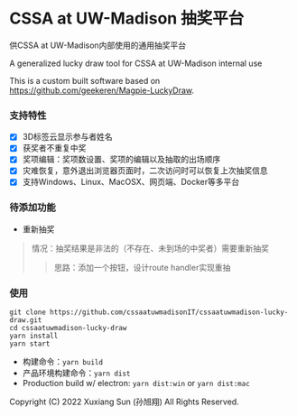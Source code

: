 # CSSA at UW-Madison 抽奖平台
供CSSA at UW-Madison内部使用的通用抽奖平台

A generalized lucky draw tool for CSSA at UW-Madison internal use

This is a custom built software based on https://github.com/geekeren/Magpie-LuckyDraw. 

### 支持特性

- [x] 3D标签云显示参与者姓名
- [x] 获奖者不重复中奖
- [x] 奖项编辑：奖项数设置、奖项的编辑以及抽取的出场顺序
- [x] 灾难恢复，意外退出浏览器页面时，二次访问时可以恢复上次抽奖信息
- [x] 支持Windows、Linux、MacOSX、网页端、Docker等多平台
### 待添加功能
- 重新抽奖
> 情况：抽奖结果是非法的（不存在、未到场的中奖者）需要重新抽奖
>> 思路：添加一个按钮，设计route handler实现重抽


### 使用

```
git clone https://github.com/cssaatuwmadisonIT/cssaatuwmadison-lucky-draw.git
cd cssaatuwmadison-lucky-draw
yarn install
yarn start
```
- 构建命令：`yarn build`
- 产品环境构建命令：`yarn dist`
- Production build w/ electron: `yarn dist:win` or `yarn dist:mac`

Copyright (C) 2022 Xuxiang Sun (孙旭翔) All Rights Reserved.